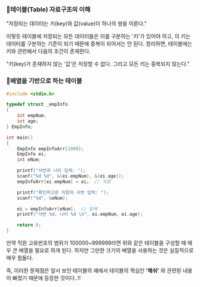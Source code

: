 ### 🤞테이블(Table) 자료구조의 이해

"저장되는 데이터는 키(key)와 값(value)이 하나의 쌍을 이룬다."

이렇듯 테이블에 저장되는 모든 데이터들은 이를 구분하는 '키'가 있어야 하고, 이 키는 데이터를 구분하는 기준이 되기 때문에
중복이 되어서는 안 된다. 정리하면, 테이블에는 키와 관련해서 다음의 조건이 존재한다.

"키(key)가 존재하지 않는 '값'은 저장할 수 없다. 그리고 모든 키는 중복되지 않는다."

### 🤞배열을 기반으로 하는 테이블

```c
#include <stdio.h>

typedef struct _empInfo
{
	int empNum;
	int age;
} EmpInfo;

int main()
{
	EmpInfo empInfoArr[1000];
	EmpInfo ei;
	int eNum;

	printf("사번과 나이 입력: ");
	scanf("%d %d", &(ei.empNum), &(ei.age));
	empInfoArr[ei.empNum] = ei;  // 저장

	printf("확인하고픈 직원의 사번 입력: ");
	scanf("%d", &eNum);

	ei = empInfoArr[eNum];  // 탐색
	printf("사번 %d, 나이 %d \n", ei.empNum, ei.age);

	return 0;
}
```

만약 직원 고유번호의 범위가 100000~999999라면 위와 같은 테이블을 구성할 때 매우 큰 배열을 필요로 하게 된다.
하지만 그만한 크기의 배열을 사용하는 것은 실질적으로 매우 힘들다.

즉, 이러한 문제점은 앞서 보인 테이블의 예에서 테이블의 핵심인 **'해쉬'** 와 관련된 내용이 빠졌기 때문에 등장한 것이다..!!
